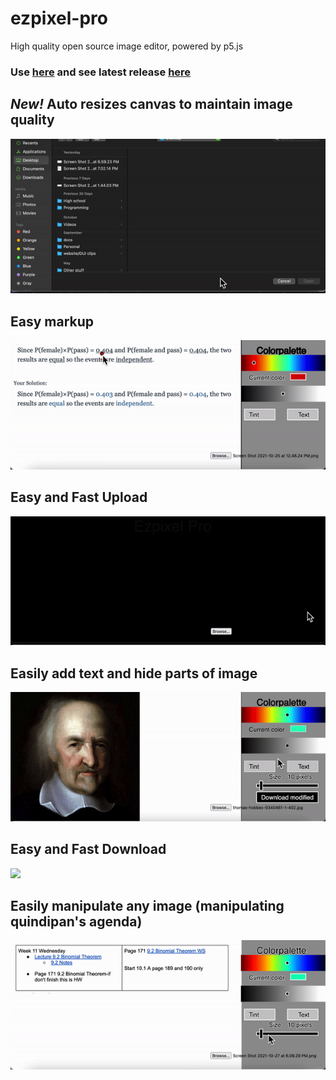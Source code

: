 # ezpixel-pro
High quality open source image editor, powered by p5.js

### Use [here](https://skparab1.github.io/ezpixel-pro) and see latest release [here](https://github.com/Skparab1/ezpixel-pro/releases/tag/v2021.0.1)

## _New!_ Auto resizes canvas to maintain image quality
![](ezgif.com-gif-maker(6).gif)

## Easy markup
![](ezgif.com-gif-maker(1).gif)

## Easy and Fast Upload
![](ezgif.com-gif-maker(5).gif)

## Easily add text and hide parts of image
![](ezgif.com-gif-maker(3).gif)

## Easy and Fast Download
![](ezgif.com-gif-maker(4).gif)

## Easily manipulate any image (manipulating quindipan's agenda)
![](ezgif.com-gif-maker(2).gif)
